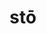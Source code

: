 ---
title: stō
meaning: to stand
ch: 10
pos: verb
secondppstem: st
infend: āre
infhyph: -āre
nminfend: āre
conjugation: first
derivative: station
---